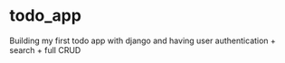 # todo_app
Building my first todo app with django and having user authentication + search + full CRUD
